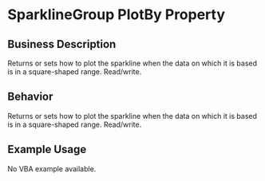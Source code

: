 # SparklineGroup PlotBy Property

## Business Description
Returns or sets how to plot the sparkline when the data on which it is based is in a square-shaped range. Read/write.

## Behavior
Returns or sets how to plot the sparkline when the data on which it is based is in a square-shaped range. Read/write.

## Example Usage
No VBA example available.